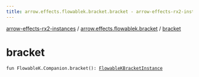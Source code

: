 ```yaml
---
title: arrow.effects.flowablek.bracket.bracket - arrow-effects-rx2-instances
---
```


[arrow-effects-rx2-instances](../index.html) / [arrow.effects.flowablek.bracket](index.html) / [bracket](./bracket.html)

# bracket

`fun FlowableK.Companion.bracket(): `[`FlowableKBracketInstance`](../arrow.effects/-flowable-k-bracket-instance/index.html)